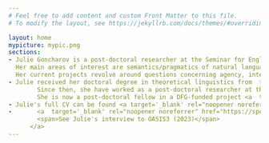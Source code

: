 ```yaml
---
# Feel free to add content and custom Front Matter to this file.
# To modify the layout, see https://jekyllrb.com/docs/themes/#overriding-theme-defaults

layout: home
mypicture: mypic.png
sections:
- Julie Goncharov is a post-doctoral researcher at the Seminar for English Philology and the University Center for Text Structures at the Georg-August University in Göttingen. 
  Her main areas of interest are semantics/pragmatics of natural languages and philosophy of language. 
  Her current projects revolve around questions concerning agency, intentions, reference, and their representations in language.
- Julie received her doctoral degree in theoretical linguistics from  the University of Toronto in 2015.
        Since then, she have worked as a post-doctoral researcher at the Hebrew University of Jerusalem, Georg-August University of Göttingen, and University of Tromsø.
        She is now a post-doctoral fellow in a DFG-funded project <a  target='_blank' rel="noopener noreferrer" href="https://uni-goettingen.de/de/vorschau_3dd0fb16351b3f7ffbd9a226d14b3a9b/652812.html">Action Sensitivity in Grammar</a> at the Georg-August University in Göttingen.
- Julie's full CV can be found <a target='_blank' rel="noopener noreferrer" href="./assets/docs/Goncharov_cv_022023.pdf">here</a> (updated February 2023).
-       <a  target='_blank' rel="noopener noreferrer" href="https://spe-uca.sciencesconf.org/resource/page/id/10" id="my-publication-link">
        <span>See Julie's interview to OASIS3 (2023)</span>
      </a>
---
```



